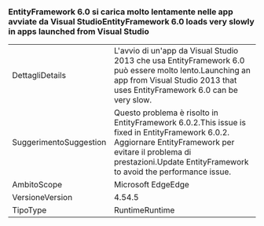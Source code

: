 ### <a name="entityframework-60-loads-very-slowly-in-apps-launched-from-visual-studio"></a><span data-ttu-id="ccb55-101">EntityFramework 6.0 si carica molto lentamente nelle app avviate da Visual Studio</span><span class="sxs-lookup"><span data-stu-id="ccb55-101">EntityFramework 6.0 loads very slowly in apps launched from Visual Studio</span></span>

|   |   |
|---|---|
|<span data-ttu-id="ccb55-102">Dettagli</span><span class="sxs-lookup"><span data-stu-id="ccb55-102">Details</span></span>|<span data-ttu-id="ccb55-103">L'avvio di un'app da Visual Studio 2013 che usa EntityFramework 6.0 può essere molto lento.</span><span class="sxs-lookup"><span data-stu-id="ccb55-103">Launching an app from Visual Studio 2013 that uses EntityFramework 6.0 can be very slow.</span></span>|
|<span data-ttu-id="ccb55-104">Suggerimento</span><span class="sxs-lookup"><span data-stu-id="ccb55-104">Suggestion</span></span>|<span data-ttu-id="ccb55-105">Questo problema è risolto in EntityFramework 6.0.2.</span><span class="sxs-lookup"><span data-stu-id="ccb55-105">This issue is fixed in EntityFramework 6.0.2.</span></span> <span data-ttu-id="ccb55-106">Aggiornare EntityFramework per evitare il problema di prestazioni.</span><span class="sxs-lookup"><span data-stu-id="ccb55-106">Update EntityFramework to avoid the performance issue.</span></span>|
|<span data-ttu-id="ccb55-107">Ambito</span><span class="sxs-lookup"><span data-stu-id="ccb55-107">Scope</span></span>|<span data-ttu-id="ccb55-108">Microsoft Edge</span><span class="sxs-lookup"><span data-stu-id="ccb55-108">Edge</span></span>|
|<span data-ttu-id="ccb55-109">Versione</span><span class="sxs-lookup"><span data-stu-id="ccb55-109">Version</span></span>|<span data-ttu-id="ccb55-110">4.5</span><span class="sxs-lookup"><span data-stu-id="ccb55-110">4.5</span></span>|
|<span data-ttu-id="ccb55-111">Tipo</span><span class="sxs-lookup"><span data-stu-id="ccb55-111">Type</span></span>|<span data-ttu-id="ccb55-112">Runtime</span><span class="sxs-lookup"><span data-stu-id="ccb55-112">Runtime</span></span>|

